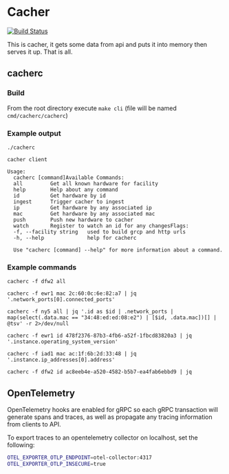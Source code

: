 # Cacher

[![Build Status](https://cloud.drone.io/api/badges/packethost/cacher/status.svg)](https://cloud.drone.io/packethost/cacher)

This is cacher, it gets some data from api and puts it into memory then serves it up.
That is all.

## cacherc

### Build

From the root directory execute `make cli` (file will be named `cmd/cacherc/cacherc`)

### Example output

```bash-session
./cacherc

cacher client

Usage:
  cacherc [command]Available Commands:
  all         Get all known hardware for facility
  help        Help about any command
  id          Get hardware by id
  ingest      Trigger cacher to ingest
  ip          Get hardware by any associated ip
  mac         Get hardware by any associated mac
  push        Push new hardware to cacher
  watch       Register to watch an id for any changesFlags:
  -f, --facility string   used to build grcp and http urls
  -h, --help              help for cacherc

  Use "cacherc [command] --help" for more information about a command.
```

### Example commands

```bash-session
cacherc -f dfw2 all
```

```bash-session
cacherc -f ewr1 mac 2c:60:0c:6e:82:a7 | jq '.network_ports[0].connected_ports'
```

```bash-session
cacherc -f ny5 all | jq '.id as $id | .network_ports | map(select(.data.mac == "34:48:ed:ed:08:e2") | [$id, .data.mac])[] | @tsv' -r 2>/dev/null
```

```bash-session
cacherc -f ewr1 id 478f2376-87b3-4fb6-a52f-1fbcd83820a3 | jq '.instance.operating_system_version'
```

```bash-session
cacherc -f iad1 mac ac:1f:6b:2d:33:48 | jq '.instance.ip_addresses[0].address'
```

```bash-session
cacherc -f dfw2 id ac8eeb4e-a520-4582-b5b7-ea4fab6ebbd9 | jq
```

## OpenTelemetry

OpenTelemetry hooks are enabled for gRPC so each gRPC transaction will generate spans and traces, as well as propagate any tracing information from clients to API.

To export traces to an opentelemetry collector on localhost, set the following:

```sh
OTEL_EXPORTER_OTLP_ENDPOINT=otel-collector:4317
OTEL_EXPORTER_OTLP_INSECURE=true
```
